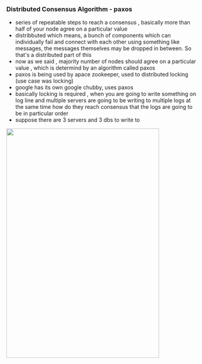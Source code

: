### Distributed Consensus Algorithm - paxos
- series of repeatable steps to reach a consensus , basically more than half of your node agree on a particular value
- distribbuted which means, a bunch of components which can individually fail and connect with each other using something like messages, the messages themselves may be dropped in between. So that's a distributed part of this
- now as we said , majority number of nodes should agree on a particular value , which is determind by an algorithm called paxos
- paxos is being used by apace zookeeper, used to distributed locking (use case was locking)
- google has its own google chubby, uses paxos
- basically locking is required , when you are going to write something on log line and multiple servers are going to be writing to multiple logs at the same time how do they reach consensus that the logs are going to be in particular order
- suppose there are 3 servers and 3 dbs to write to

<img width=400 height=600 src="https://github.com/user-attachments/assets/e2544534-77b2-4f3f-aada-c19338c198fc">

